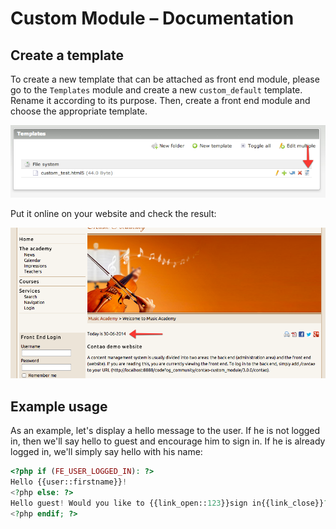 # Custom Module – Documentation

## Create a template

To create a new template that can be attached as front end module, please go to the `Templates` module and create a new 
`custom_default` template. Rename it according to its purpose. Then, create a front end module and choose 
the appropriate template.

![](images/template_1.png)

Put it online on your website and check the result:

![](images/frontend.png)

## Example usage

As an example, let's display a hello message to the user. If he is not logged in, then we'll say hello to guest 
and encourage him to sign in. If he is already logged in, we'll simply say hello with his name:

```php
<?php if (FE_USER_LOGGED_IN): ?>
Hello {{user::firstname}}!
<?php else: ?>
Hello guest! Would you like to {{link_open::123}}sign in{{link_close}}?
<?php endif; ?>
```
